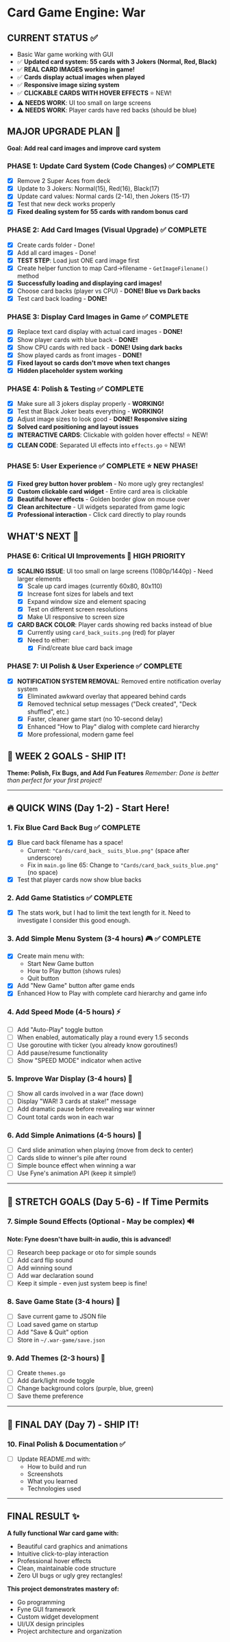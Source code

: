 # Card Game Engine: War

## CURRENT STATUS ✅
- Basic War game working with GUI
- ✅ **Updated card system: 55 cards with 3 Jokers (Normal, Red, Black)**
- ✅ **REAL CARD IMAGES working in game!**
- ✅ **Cards display actual images when played**
- ✅ **Responsive image sizing system**
- ✅ **CLICKABLE CARDS WITH HOVER EFFECTS** ⭐ NEW!
- ⚠️ **NEEDS WORK**: UI too small on large screens
- ⚠️ **NEEDS WORK**: Player cards have red backs (should be blue)


## MAJOR UPGRADE PLAN 🎯
**Goal: Add real card images and improve card system**

### PHASE 1: Update Card System (Code Changes) ✅ COMPLETE
- [x] Remove 2 Super Aces from deck
- [x] Update to 3 Jokers: Normal(15), Red(16), Black(17)
- [x] Update card values: Normal cards (2-14), then Jokers (15-17)
- [x] Test that new deck works properly
- [x] **Fixed dealing system for 55 cards with random bonus card**

### PHASE 2: Add Card Images (Visual Upgrade) ✅ COMPLETE
- [x] Create cards folder - Done!
- [x] Add all card images - Done!
- [x] **TEST STEP**: Load just ONE card image first
- [x] Create helper function to map Card→filename - `GetImageFilename()` method
- [x] **Successfully loading and displaying card images!**
- [x] Choose card backs (player vs CPU) - **DONE! Blue vs Dark backs**
- [x] Test card back loading - **DONE!**

### PHASE 3: Display Card Images in Game ✅ COMPLETE
- [x] Replace text card display with actual card images - **DONE!**
- [x] Show player cards with blue back - **DONE!**
- [x] Show CPU cards with red back - **DONE! Using dark backs**
- [x] Show played cards as front images - **DONE!**
- [x] **Fixed layout so cards don't move when text changes**
- [x] **Hidden placeholder system working**

### PHASE 4: Polish & Testing ✅ COMPLETE
- [x] Make sure all 3 jokers display properly - **WORKING!**
- [x] Test that Black Joker beats everything - **WORKING!**
- [x] Adjust image sizes to look good - **DONE! Responsive sizing**
- [x] **Solved card positioning and layout issues**
- [x] **INTERACTIVE CARDS**: Clickable with golden hover effects! ⭐ NEW!
- [x] **CLEAN CODE**: Separated UI effects into `effects.go` ⭐ NEW!

### PHASE 5: User Experience ✅ COMPLETE ⭐ NEW PHASE!
- [x] **Fixed grey button hover problem** - No more ugly grey rectangles!
- [x] **Custom clickable card widget** - Entire card area is clickable
- [x] **Beautiful hover effects** - Golden border glow on mouse over
- [x] **Clean architecture** - UI widgets separated from game logic
- [x] **Professional interaction** - Click card directly to play rounds

## WHAT'S NEXT 🚀
### PHASE 6: Critical UI Improvements 🎯 HIGH PRIORITY
- [x] **SCALING ISSUE**: UI too small on large screens (1080p/1440p) - Need larger elements
  - [x] Scale up card images (currently 60x80, 80x110)
  - [x] Increase font sizes for labels and text
  - [x] Expand window size and element spacing
  - [x] Test on different screen resolutions
  - [x] Make UI responsive to screen size

- [x] **CARD BACK COLOR**: Player cards showing red backs instead of blue
  - [x] Currently using `card_back_suits.png` (red) for player
  - [x] Need to either:
    - [x] Find/create blue card back image

### PHASE 7: UI Polish & User Experience ✅ COMPLETE
- [x] **NOTIFICATION SYSTEM REMOVAL**: Removed entire notification overlay system
  - [x] Eliminated awkward overlay that appeared behind cards
  - [x] Removed technical setup messages ("Deck created", "Deck shuffled", etc.)
  - [x] Faster, cleaner game start (no 10-second delay)
  - [x] Enhanced "How to Play" dialog with complete card hierarchy
  - [x] More professional, modern game feel

## 🎯 WEEK 2 GOALS - SHIP IT!
**Theme: Polish, Fix Bugs, and Add Fun Features**
*Remember: Done is better than perfect for your first project!*

---

## 🔥 QUICK WINS (Day 1-2) - Start Here!

### 1. Fix Blue Card Back Bug ✅ COMPLETE
- [x] Blue card back filename has a space!
  - Current: `"Cards/card_back_ suits_blue.png"` (space after underscore)
  - Fix in `main.go` line 65: Change to `"Cards/card_back_suits_blue.png"` (no space)
- [x] Test that player cards now show blue backs

### 2. Add Game Statistics ✅ COMPLETE
- [x] The stats work, but I had to limit the text length for it. Need to investigate I consider this good enough.

### 3. Add Simple Menu System (3-4 hours) 🎮 ✅ COMPLETE
- [x] Create main menu with:
  - Start New Game button
  - How to Play button (shows rules)
  - Quit button
- [x] Add "New Game" button after game ends
- [x] Enhanced How to Play with complete card hierarchy and game info
### 4. Add Speed Mode (4-5 hours) ⚡
- [ ] Add "Auto-Play" toggle button
- [ ] When enabled, automatically play a round every 1.5 seconds
- [ ] Use goroutine with ticker (you already know goroutines!)
- [ ] Add pause/resume functionality
- [ ] Show "SPEED MODE" indicator when active

### 5. Improve War Display (3-4 hours) 🎴
- [ ] Show all cards involved in a war (face down)
- [ ] Display "WAR! 3 cards at stake!" message
- [ ] Add dramatic pause before revealing war winner
- [ ] Count total cards won in each war

### 6. Add Simple Animations (4-5 hours) 🎨
- [ ] Card slide animation when playing (move from deck to center)
- [ ] Cards slide to winner's pile after round
- [ ] Simple bounce effect when winning a war
- [ ] Use Fyne's animation API (keep it simple!)

---

## 🎯 STRETCH GOALS (Day 5-6) - If Time Permits

### 7. Simple Sound Effects (Optional - May be complex) 🔊
**Note: Fyne doesn't have built-in audio, this is advanced!**
- [ ] Research beep package or oto for simple sounds
- [ ] Add card flip sound
- [ ] Add winning sound
- [ ] Add war declaration sound
- [ ] Keep it simple - even just system beep is fine!

### 8. Save Game State (3-4 hours) 💾
- [ ] Save current game to JSON file
- [ ] Load saved game on startup
- [ ] Add "Save & Quit" option
- [ ] Store in `~/.war-game/save.json`

### 9. Add Themes (2-3 hours) 🎨
- [ ] Create `themes.go`
- [ ] Add dark/light mode toggle
- [ ] Change background colors (purple, blue, green)
- [ ] Save theme preference

---

## 📝 FINAL DAY (Day 7) - SHIP IT!

### 10. Final Polish & Documentation ✅
- [ ] Update README.md with:
  - How to build and run
  - Screenshots
  - What you learned
  - Technologies used

---
## FINAL RESULT ✨
**A fully functional War card game with:**
- Beautiful card graphics and animations
- Intuitive click-to-play interaction
- Professional hover effects
- Clean, maintainable code structure
- Zero UI bugs or ugly grey rectangles!

**This project demonstrates mastery of:**
- Go programming
- Fyne GUI framework
- Custom widget development
- UI/UX design principles
- Project architecture and organization
